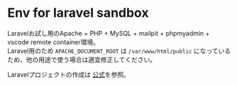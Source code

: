 # Env for laravel sandbox
Laravelお試し用のApache + PHP + MySQL + mailpit + phpmyadmin + vscode remote container環境。  
Laravel用のため `APACHE_DOCUMENT_ROOT` は `/var/www/html/public` になっているため、他の用途で使う場合は適宜修正してください。  

Laravelプロジェクトの作成は [公式](https://laravel.com/docs/11.x/installation#creating-a-laravel-project)を参照。
